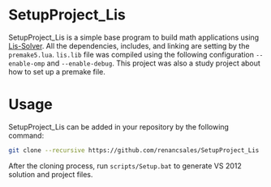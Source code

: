 # SetupProject_Lis
SetupProject_Lis is a simple base program to build math applications using [Lis-Solver](https://github.com/anishida/lis). All the dependencies, includes, and linking are setting by the ```premake5.lua```.  ```lis.lib``` file was compiled using the following configuration ```--enable-omp``` and ```--enable-debug```. This project was also a study project about how to set up a premake file. 

# Usage
SetupProject_Lis can be added in your repository by the following command:
```sh
git clone --recursive https://github.com/renancsales/SetupProject_Lis
```
After the cloning process, run  ```scripts/Setup.bat``` to generate VS 2012 solution and project files. 

